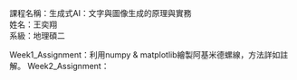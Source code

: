 課程名稱：生成式AI：文字與圖像生成的原理與實務  
姓名：王奕翔  
系級：地理碩二

Week1_Assignment：利用numpy & matplotlib繪製阿基米德螺線，方法詳如註解。
Week2_Assignment：

